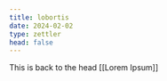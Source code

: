 ```yaml
---
title: lobortis
date: 2024-02-02
type: zettler
head: false
---
```


This is back to the head [[Lorem Ipsum]]

